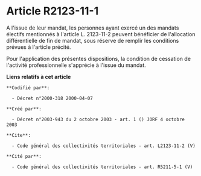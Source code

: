 # Article R2123-11-1

A l'issue de leur mandat, les personnes ayant exercé un des mandats électifs mentionnés à l'article L. 2123-11-2 peuvent
bénéficier de l'allocation différentielle de fin de mandat, sous réserve de remplir les conditions prévues à l'article
précité. 

Pour l'application des présentes dispositions, la condition de cessation de l'activité professionnelle s'apprécie à l'issue
du mandat.

**Liens relatifs à cet article**

	**Codifié par**:

	  - Décret n°2000-318 2000-04-07

	**Créé par**:

	  - Décret n°2003-943 du 2 octobre 2003 - art. 1 () JORF 4 octobre 2003

	**Cite**:

	  - Code général des collectivités territoriales - art. L2123-11-2 (V)

	**Cité par**:

	  - Code général des collectivités territoriales - art. R5211-5-1 (V)

